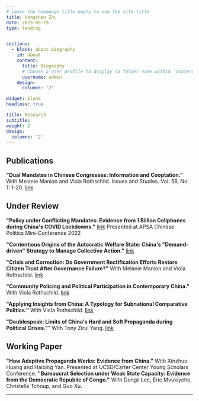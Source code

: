 ```yaml
---
# Leave the homepage title empty to use the site title
title: Hongshen Zhu
date: 2023-09-19
type: landing


sections:
  - block: about.biography
    id: about
    content:
      title: Biography
      # Choose a user profile to display (a folder name within `content/authors/`)
      username: admin
    design:
      columns: '2'

widget: blank
headless: true

title: Research
subtitle:
weight: 2
design:
  columns: '2'
---
```


## Publications

**"Dual Mandates in Chinese Congresses: Information and Cooptation.”** With
Melanie Manion and Viola Rothschild. Issues and Studies. Vol. 58, No. 1: 1-20. [link](https://doi.org/10.1142/S1013251121500193)

## Under Review

**"Policy under Conflicting Mandates: Evidence from 1 Billion Cellphones during China's COVID Lockdowns."** [link](uploads/zhu_jmp.pdf) 
Presented at APSA Chinese Politics Mini-Conference 2022

**"Contentious Origins of the Autocratic Welfare State: China's "Demand-driven" Strategy to Manage Collective Action."** [link](uploads/social_security.pdf) 

**"Crisis and Correction: Do Government Rectification Efforts Restore Citizen Trust After Governance Failure?"** With Melanie Manion and Viola Rothschild. [link](uploads/zhu_manion_rothschild_crisis.pdf) 

**"Community Policing and Political Participation in Contemporary China."** With Viola Rothschild. [link](uploads/rothschild_zhu_policing.pdf)

**"Applying Insights from China: A Typology for Subnational Comparative Politics."** With Viola Rothschild. [link](uploads/zhu_rothschild_typology.pdf)

**"Doublespeak: Limits of China's Hard and Soft Propaganda during Political Crises."**" With Tony Zirui Yang. [link](uploads/yang_zhu_doublespeak.pdf)

## Working Paper

**"How Adaptive Propaganda Works: Evidence from China."** With Xinzhuo Huang and Haibing Yan. Presented at UCSD/Carter Center Young Scholars Conference.
**"Bureaucrat Selection under Weak State Capacity: Evidence from the Democratic Republic of Congo."** With Dongil Lee, Eric Mvukiyehe,
  Christelle Tchoup, and Guo Xu.

---
